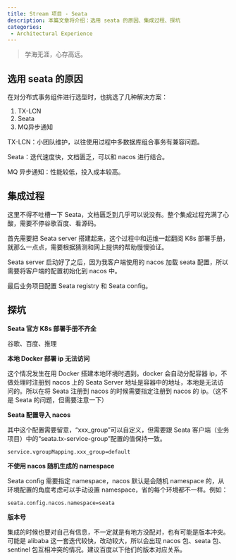 ```yaml
---
title: Stream 项目 - Seata
description: 本篇文章将介绍：选用 seata 的原因、集成过程、探坑
categories:
 - Architectural Experience
---
```


> 学海无涯，心存高远。

## 选用 seata 的原因

在对分布式事务组件进行选型时，也挑选了几种解决方案：

1. TX-LCN
2. Seata
3. MQ异步通知

TX-LCN：小团队维护，以往使用过程中多数据库组合事务有兼容问题。

Seata：迭代速度快，文档匮乏，可以和 nacos 进行结合。

MQ 异步通知：性能较低，投入成本较高。

## 集成过程

这里不得不吐槽一下 Seata，文档匮乏到几乎可以说没有。整个集成过程充满了心酸，需要不停谷歌百度、看源码。

首先需要把 Seata server 搭建起来，这个过程中和运维一起翻阅 K8s 部署手册，就那么一点点，需要根据猜测和网上提供的帮助慢慢验证。

Seata server 启动好了之后，因为我客户端使用的 nacos 加载 seata 配置，所以需要将客户端的配置初始化到 nacos 中。

最后业务项目配置 Seata registry 和 Seata config。

## 探坑

**Seata 官方 K8s 部署手册不齐全**

谷歌、百度、推理

**本地 Docker 部署 ip 无法访问**

这个情况发生在用 Docker 搭建本地环境时遇到。docker 会自动分配容器 ip，不做处理时注册到 nacos 上的 Seata Server 地址是容器中的地址，本地是无法访问的。所以在将 Seata 注册到 nacos 的时候需要指定注册到 nacos 的 ip。（这不是 Seata 的问题，但需要注意一下）

**Seata 配置导入 nacos**

其中这个配置需要留意，“xxx_group”可以自定义，但需要跟 Seata 客户端（业务项目）中的“seata.tx-service-group”配置的值保持一致。

```
service.vgroupMapping.xxx_group=default
```
**不使用 nacos 随机生成的 namespace**

Seata config 需要指定 namespace，nacos 默认是会随机 namespace 的，从环境配置的角度考虑可以手动设置 namespace，省的每个环境都不一样。例如：

```
seata.config.nacos.namespace=seata
```

**版本号**

集成的时候也要对自己有信息，不一定就是有地方没配对，也有可能是版本冲突。可能是 alibaba 这一套迭代较快，改动较大，所以会出现 nacos 包、seata 包、sentinel 包互相冲突的情况。建议百度以下他们的版本对应关系。